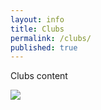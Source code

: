 ```yaml
---
layout: info
title: Clubs
permalink: /clubs/
published: true
---
```


Clubs content

![](http://engineeringdesign.berkeley.edu/wp-content/uploads/2014/04/dec-500x333.jpg)
